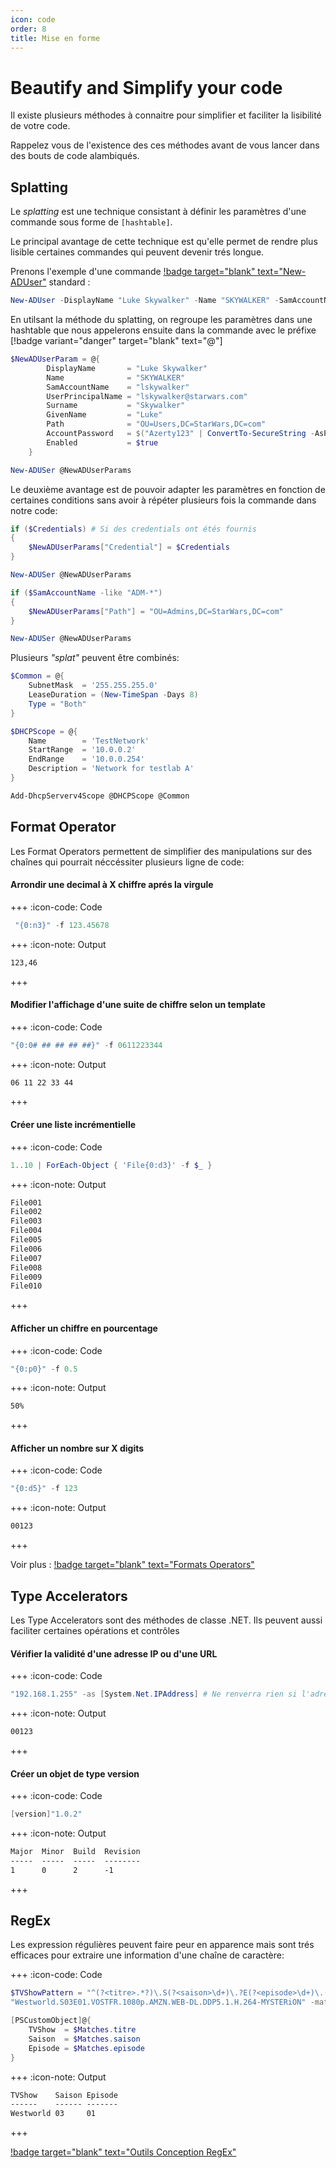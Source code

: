 ```yaml
---
icon: code
order: 8
title: Mise en forme
---
```


# Beautify and Simplify your code

Il existe plusieurs méthodes à connaitre pour simplifier et faciliter la lisibilité de votre code.

Rappelez vous de l'existence des ces méthodes avant de vous lancer dans des bouts de code alambiqués.

## Splatting

Le *splatting* est une technique consistant à définir les paramètres d'une commande sous forme de `[hashtable]`.

Le principal avantage de cette technique est qu'elle permet de rendre plus lisible certaines commandes qui peuvent devenir trés longue.

Prenons l'exemple d'une commande [!badge target="blank" text="New-ADUser"](https://learn.microsoft.com/en-us/powershell/module/activedirectory/new-aduser?view=windowsserver2022-ps) standard :

```powershell
New-ADUser -DisplayName "Luke Skywalker" -Name "SKYWALKER" -SamAccountName "lskywalker" -UserPrincipalName "lskywalker@starwars.com" -Surname "Skywalker" -GivenName "Luke" -Path "OU=Users,DC=StarWars,DC=com" -AccountPassword $("Azerty123" | ConvertTo-SecureString -AsPlainText -Force) -Enabled $true
```

En utilsant la méthode du splatting, on regroupe les paramètres dans une hashtable que nous appelerons ensuite dans la commande avec le préfixe [!badge variant="danger" target="blank" text="@"]

```powershell #13
$NewADUserParam = @{
        DisplayName       = "Luke Skywalker"
        Name              = "SKYWALKER"
        SamAccountName    = "lskywalker"
        UserPrincipalName = "lskywalker@starwars.com"
        Surname           = "Skywalker"
        GivenName         = "Luke"
        Path              = "OU=Users,DC=StarWars,DC=com"
        AccountPassword   = $("Azerty123" | ConvertTo-SecureString -AsPlainText -Force)
        Enabled           = $true
    }

New-ADUSer @NewADUserParams
```

Le deuxième avantage est de pouvoir adapter les paramètres en fonction de certaines conditions sans avoir à répéter plusieurs fois la commande dans notre code:

```powershell
if ($Credentials) # Si des credentials ont étés fournis
{
    $NewADUserParams["Credential"] = $Credentials
}

New-ADUSer @NewADUserParams
```

```powershell
if ($SamAccountName -like "ADM-*")
{
    $NewADUserParams["Path"] = "OU=Admins,DC=StarWars,DC=com"
}

New-ADUSer @NewADUserParams
```

Plusieurs *"splat"* peuvent être combinés:

```powershell
$Common = @{
    SubnetMask  = '255.255.255.0'
    LeaseDuration = (New-TimeSpan -Days 8)
    Type = "Both"
}

$DHCPScope = @{
    Name        = 'TestNetwork'
    StartRange  = '10.0.0.2'
    EndRange    = '10.0.0.254'
    Description = 'Network for testlab A'
}

Add-DhcpServerv4Scope @DHCPScope @Common
```

## Format Operator

Les Format Operators permettent de simplifier des manipulations sur des chaînes qui pourrait néccéssiter plusieurs ligne de code:

#### Arrondir une decimal à X chiffre aprés la virgule

+++ :icon-code: Code

```powershell
 "{0:n3}" -f 123.45678
```

+++ :icon-note: Output

```txt
123,46
```

+++

#### Modifier l'affichage d'une suite de chiffre selon un template

+++ :icon-code: Code

```powershell
"{0:0# ## ## ## ##}" -f 0611223344
```

+++ :icon-note: Output

```txt
06 11 22 33 44
```

+++

#### Créer une liste incrémentielle

+++ :icon-code: Code

```powershell
1..10 | ForEach-Object { 'File{0:d3}' -f $_ }
```

+++ :icon-note: Output

```txt
File001
File002
File003
File004
File005
File006
File007
File008
File009
File010
```

+++

#### Afficher un chiffre en pourcentage

+++ :icon-code: Code

```powershell
"{0:p0}" -f 0.5
```

+++ :icon-note: Output

```txt
50%
```

+++

#### Afficher un nombre sur X digits

+++ :icon-code: Code

```powershell
"{0:d5}" -f 123
```

+++ :icon-note: Output

```txt
00123
```

+++

Voir plus : [!badge target="blank" text="Formats Operators"](https://ss64.com/ps/syntax-f-operator.html)

## Type Accelerators

Les Type Accelerators sont des méthodes de classe .NET. Ils peuvent aussi faciliter certaines opérations et contrôles

#### Vérifier la validité d'une adresse IP ou d'une URL

+++ :icon-code: Code

```powershell
"192.168.1.255" -as [System.Net.IPAddress] # Ne renverra rien si l'adresse IP n'est pas valide
```

+++ :icon-note: Output

```txt
00123
```

+++

#### Créer un objet de type version

+++ :icon-code: Code

```powershell
[version]"1.0.2"
```

+++ :icon-note: Output

```txt
Major  Minor  Build  Revision
-----  -----  -----  --------
1      0      2      -1
```

+++

## RegEx

Les expression régulières peuvent faire peur en apparence mais sont trés efficaces pour extraire une information d'une chaîne de caractère:

+++ :icon-code: Code

```powershell
$TVShowPattern = "^(?<titre>.*?)\.S(?<saison>\d+)\.?E(?<episode>\d+)\.(?<reste>.*)$"
"Westworld.S03E01.VOSTFR.1080p.AMZN.WEB-DL.DDP5.1.H.264-MYSTERiON" -match $TVShowPattern

[PSCustomObject]@{
    TVShow  = $Matches.titre
    Saison  = $Matches.saison
    Episode = $Matches.episode
}

```

+++ :icon-note: Output

```txt
TVShow    Saison Episode
------    ------ -------
Westworld 03     01
```

+++

[!badge target="blank" text="Outils Conception RegEx"](https://regexr.com/)
